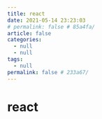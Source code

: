 ```yaml
---
title: react
date: 2021-05-14 23:23:03
# permalink: false # 85a4fa/
article: false
categories: 
  - null
  - null
tags: 
  - null
permalink: false # 233a67/
---
```

# react